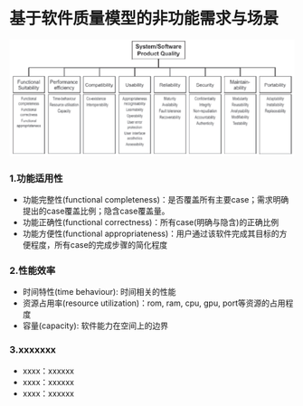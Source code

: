 # 基于软件质量模型的非功能需求与场景

![](https://github.com/Invincible-Inc/Final-Work/blob/master/docs/Project_Fundamental/non_func_requirements_image/1.png)

### 1.功能适用性

 - 功能完整性(functional completeness)：是否覆盖所有主要case；需求明确提出的case覆盖比例；隐含case覆盖量。
 - 功能正确性(functional correctness)：所有case(明确与隐含)的正确比例
 - 功能方便性(functional appropriateness)：用户通过该软件完成其目标的方便程度，所有case的完成步骤的简化程度
 
### 2.性能效率
 
 - 时间特性(time behaviour): 时间相关的性能
 - 资源占用率(resource utilization)：rom, ram, cpu, gpu, port等资源的占用程度
 - 容量(capacity): 软件能力在空间上的边界
 
 ### 3.xxxxxxx
 
 - xxxx：xxxxxx
 - xxxx：xxxxxx
 - xxxx：xxxxxx
 
